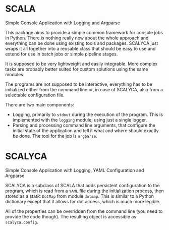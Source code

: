 # SCALA
Simple Console Application with Logging and Argparse

This package aims to provide a simple common framework for console jobs in Python.
There is nothing really new about the whole approach and everything can be done
using existing tools and packages. SCALYCA just wraps it all together into a reusable
class that should be easy to use and extend for use in batch jobs or simple pipeline stages.

It is supposed to be very lightweight and easily integrable.
More complex tasks are probably better suited for custom solutions using the same modules.

The programs are not supposed to be interactive, everything has to be initialized
either from the command line or, in case of SCALYCA, also from a selectable configuration file.

There are two main components:

-   Logging, primarily to `stdout` during the execution of the program.
    This is implemented with the `logging` module, using just a single logger.
-   Parsing and processing command line arguments, that configure the initial state of the application
    and tell it what and where should exactly be done. The tool for the job is `argparse`.

# SCALYCA
Simple Console Application with Logging, YAML Configuration and Argparse

SCALYCA is a subclass of SCALA that adds persistent configuration
to the program, which is read from a `YAML` file during the initialization process,
then stored as a static `DotMap` from module `dotmap`.
This is similar to a Python dictionary except that it allows for dot access, which is much more legible.

All of the properties can be overridden from the command line (you need to provide the code though).
The resulting object is accessible as `scalyca.config`.
